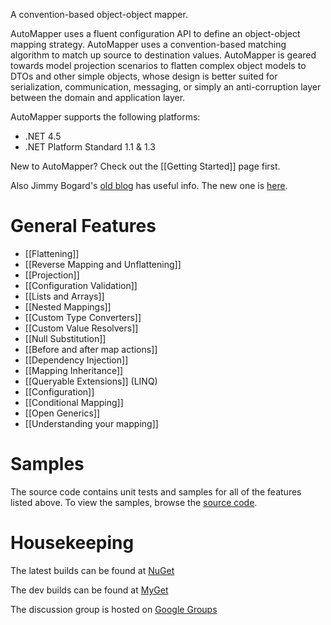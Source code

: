 A convention-based object-object mapper.

AutoMapper uses a fluent configuration API to define an object-object mapping strategy. AutoMapper uses a convention-based matching algorithm to match up source to destination values. AutoMapper is geared towards model projection scenarios to flatten complex object models to DTOs and other simple objects, whose design is better suited for serialization, communication, messaging, or simply an anti-corruption layer between the domain and application layer.

AutoMapper supports the following platforms:
* .NET 4.5
* .NET Platform Standard 1.1 & 1.3

New to AutoMapper? Check out the [[Getting Started]] page first.

Also Jimmy Bogard's [old blog](https://lostechies.com/jimmybogard/category/automapper/) has useful info. The new one is [here](https://www.google.ro/search?q=AutoMapper+site:https://jimmybogard.com/).

# General Features
* [[Flattening]]
* [[Reverse Mapping and Unflattening]]
* [[Projection]]
* [[Configuration Validation]]
* [[Lists and Arrays]]
* [[Nested Mappings]]
* [[Custom Type Converters]]
* [[Custom Value Resolvers]]
* [[Null Substitution]]
* [[Before and after map actions]]
* [[Dependency Injection]]
* [[Mapping Inheritance]]
* [[Queryable Extensions]] (LINQ)
* [[Configuration]]
* [[Conditional Mapping]]
* [[Open Generics]]
* [[Understanding your mapping]]

# Samples
The source code contains unit tests and samples for all of the features listed above.  To view the samples, browse the [source code](https://github.com/AutoMapper/AutoMapper/tree/master/src/AutoMapperSamples).
# Housekeeping

The latest builds can be found at [NuGet](http://www.nuget.org/packages/automapper)

The dev builds can be found at [MyGet](https://www.myget.org/F/automapperdev/api/v2)

The discussion group is hosted on [Google Groups](http://groups.google.com/group/automapper-users)